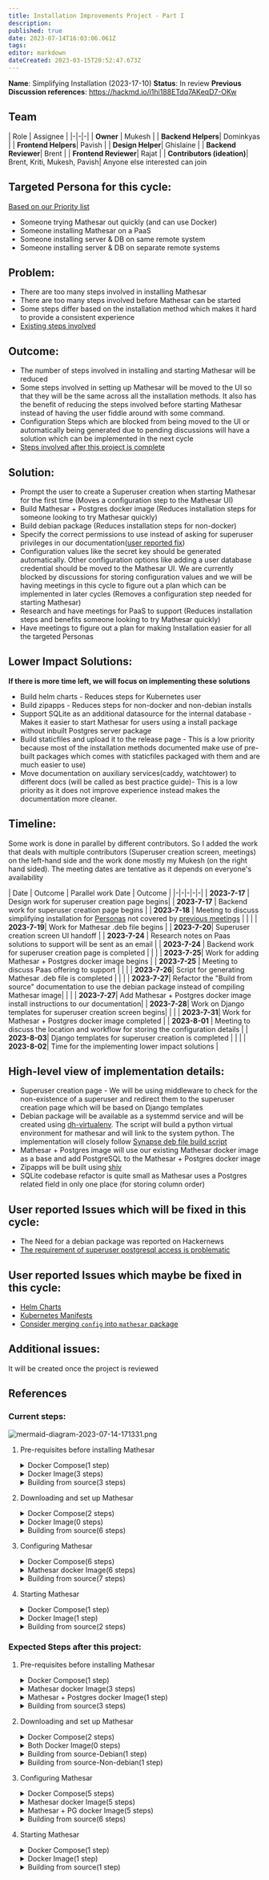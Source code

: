 ```yaml
---
title: Installation Improvements Project - Part I
description: 
published: true
date: 2023-07-14T16:03:06.061Z
tags: 
editor: markdown
dateCreated: 2023-03-15T20:52:47.673Z
---
```


**Name**: Simplifying Installation (2023-17-10)
**Status**: In review
**Previous Discussion references**: https://hackmd.io/i1hi188ETdq7AKeqD7-OKw

## Team
| Role | Assignee |
|-|-|-|
| **Owner** | Mukesh |
| **Backend Helpers**| Dominkyas |
| **Frontend Helpers**| Pavish |
| **Design Helper**| Ghislaine |
| **Backend Reviewer**| Brent |
| **Frontend Reviewer**| Rajat |
| **Contributors (ideation)**| Brent, Kriti, Mukesh, Pavish| Anyone else interested can join

## Targeted Persona for this cycle:
[Based on our Priority list](https://wiki.mathesar.org/en/meeting-notes/2023-07/2023-07-06-installation-meeting.md#prioritization)
- Someone trying Mathesar out quickly (and can use Docker)
- Someone installing Mathesar on a PaaS
- Someone installing server & DB on same remote system
- Someone installing server & DB on separate remote systems

## Problem: 
  - There are too many steps involved in installing Mathesar
  - There are too many steps involved before Mathesar can be started
  - Some steps differ based on the installation method which makes it hard to provide a consistent experience
  - [Existing steps involved](#current-steps)

## Outcome: 
  - The number of steps involved in installing and starting Mathesar will be reduced
  - Some steps involved in setting up Mathesar will be moved to the UI so that they will be the same across all the installation methods. It also has the benefit of reducing the steps involved before starting Mathesar instead of having the user fiddle around with some command.
  - Configuration Steps which are blocked from being moved to the UI or automatically being generated due to pending discussions will have a solution which can be implemented in the next cycle
  - [Steps involved after this project is complete](#expected-steps-after-this-project)


## Solution: 
  - Prompt the user to create a Superuser creation when starting Mathesar for the first time (Moves a configuration step to the Mathesar UI)
  - Build Mathesar + Postgres docker image (Reduces installation steps for someone looking to try Mathesar quickly)
  - Build debian package (Reduces installation steps for non-docker)
  - Specify the correct permissions to use instead of asking for superuser privileges in our documentation([user reported fix](https://github.com/centerofci/mathesar/issues/2990))
  - Configuration values like the secret key should be generated automatically. Other configuration options like adding a user database credential should be moved to the Mathesar UI. We are currently blocked by discussions for storing configuration values and we will be having meetings in this cycle to figure out a plan which can be implemented in later cycles (Removes a configuration step needed for starting Mathesar)
  - Research and have meetings for PaaS to support (Reduces installation steps and benefits someone looking to try Mathesar quickly)
  - Have meetings to figure out a plan for making Installation easier for all the targeted Personas

## Lower Impact Solutions: 

**If there is more time left, we will focus on implementing these solutions**

  - Build helm charts - Reduces steps for Kubernetes user
  - Build zipapps - Reduces steps for non-docker and non-debian installs
  - Support SQLite as an additional datasource for the internal database - Makes it easier to start Mathesar for users using a install package without inbuilt Postgres server package
  - Build staticfiles and upload it to the release page - This is a low priority because most of the installation methods documented make use of pre-built packages which comes with staticfiles packaged with them and are much easier to use)
  - Move documentation on auxiliary services(caddy, watchtower) to different docs (will be called as best practice guide)- This is a low priority as it does not improve experience instead makes the documentation more cleaner.

## Timeline:
Some work is done in parallel by different contributors. So I added the work that deals with multiple contributors (Superuser creation screen, meetings) on the left-hand side and the work done mostly my Mukesh (on the right hand sided). The meeting dates are tentative as it depends on everyone's availability

| Date | Outcome | Parallel work Date | Outcome |
|-|-|-|-|-|
| **2023-7-17** | Design work for superuser creation page begins|
| **2023-7-17** | Backend work for superuser creation page begins |
| **2023-7-18** | Meeting to discuss simplifying installation for [Personas](https://wiki.mathesar.org/en/meeting-notes/2023-07/2023-07-06-installation-meeting.md#top) not covered by [previous meetings](https://wiki.mathesar.org/en/meeting-notes/2023-07/2023-07-11-installation-meeting) |
| | | **2023-7-19**| Work for Mathesar .deb file begins |
| **2023-7-20**| Superuser creation screen UI handoff |
| **2023-7-24** | Research notes on Paas solutions to support will be sent as an email |
| **2023-7-24** | Backend work for superuser creation page is completed  |
| | | **2023-7-25**| Work for adding Mathesar + Postgres docker image begins |
| **2023-7-25** | Meeting to discuss Paas offering to support  |
| | | **2023-7-26**| Script for generating Mathesar .deb file is completed |
| | | **2023-7-27**| Refactor the "Build from source" documentation to use the debian package instead of compiling Mathesar image|
| | | **2023-7-27**| Add Mathesar + Postgres docker image install instructions to our documentation|
| **2023-7-28**| Work on Django templates for superuser creation screen begins|
| | | **2023-7-31**| Work for Mathesar + Postgres docker image completed |
| **2023-8-01** | Meeting to discuss the location and workflow for storing the configuration details  |
| **2023-8-03**| Django templates for superuser creation is completed  |
| | | **2023-8-02**| Time for the implementing lower impact solutions |


## High-level view of implementation details:
  - Superuser creation page - We will be using middleware to check for the non-existence of a superuser and redirect them to the superuser creation page which will be based on Django templates
  - Debian package will be available as a systemmd service and will be created using [dh-virtualenv](https://github.com/spotify/dh-virtualenv). The script will build a python virtual environment for mathesar and will link to the system python. The implementation will closely follow [Synapse deb file build script](https://github.com/matrix-org/synapse/blob/develop/scripts-dev/build_debian_packages.py)
  - Mathesar + Postgres image will use our existing Mathesar docker image as a base and add PostgreSQL to the Mathesar + Postgres docker image
  - Zipapps will be built using [shiv](https://shiv.readthedocs.io/en/latest/)
  - SQLite codebase refactor is quite small as Mathesar uses a Postgres related field in only one place (for storing column order)

## User reported Issues which will be fixed in this cycle: 
- The Need for a debian package was reported on Hackernews
- [The requirement of superuser postgresql access is problematic](https://github.com/centerofci/mathesar/issues/2990)

## User reported Issues which maybe be fixed in this cycle: 
- [Helm Charts](https://github.com/centerofci/mathesar/issues/2633)
- [Kubernetes Manifests](https://github.com/centerofci/mathesar/issues/2707#top)
- [Consider merging `config` into `mathesar` package](https://github.com/centerofci/mathesar/issues/2712#top)

## Additional issues: 
It will be created once the project is reviewed




## References

### Current steps:
![mermaid-diagram-2023-07-14-171331.png](/assets/mermaid-diagram-2023-07-14-171331.png)
1. Pre-requisites before installing Mathesar
    <details>
      <summary>Docker Compose(1 step)</summary>
  
        - Install Docker
    </details>
    <details>
      <summary>Docker Image(3 steps)</summary>
  
        - Install Docker
        - Setup a database
        - Create a database superuser
    </details>
    <details>
      <summary>Building from source(3 steps)</summary>
  
        - Install Postgres
        - Setup mathesar database
        - Create a database superuser
    </details>


1. Downloading and set up Mathesar 
    <details>
      <summary>Docker Compose(2 steps)</summary>
  
        - Download docker compose script
        - Run docker compose command to download
    </details>
    <details>
      <summary>Docker Image(0 steps)</summary>
    </details>
    <details>
      <summary>Building from source(6 steps)</summary>
  
        - Clone git repo
        - Install python
        - Create virtualenv for python
        - Install python dependencies
        - Install nodejs
        - Build static files
    </details>

1. Configuring Mathesar
    <details>
      <summary>Docker Compose(6 steps)</summary>
  
            - Generate secret key
            - Add secret key to env file
            - Add internal database credentials to env file
            - Add user database credentials to env file
            - Create superuser
            - Run install script(migrations and install database types)
    </details>
    <details>
      <summary>Mathesar docker Image(6 steps)</summary>
  
            - Generate secret key
            - Add secret key to env file
            - Add internal database credentials to env file
            - Add user database credentials to env file
            - Create superuser
            - Run install script(migrations and install database types)
    </details>
    <details>
      <summary>Building from source(7 steps)</summary>
  
            - Add internal database credentials to env file
            - Add user database credentials to env file
            - Generate secret key
            - Add secret key to env file
            - Export environment variables
            - Create superuser
            - Run install script(migrations and install database types)
    </details>

1. Starting Mathesar

    <details>
      <summary>Docker Compose(1 step)</summary>
  
            - Run docker command
    </details>
    <details>
      <summary>Docker Image(1 step)</summary>
  
            - Run docker command
    </details>
    <details>
      <summary>Building from source(2 steps)</summary>
  
            - Create gunicorn systemctl script
            - Run the script
    </details>



### Expected Steps after this project:

1. Pre-requisites before installing Mathesar
    <details>
      <summary>Docker Compose(1 step)</summary>
  
        - Install Docker
    </details>
    <details>
      <summary>Mathesar docker Image(3 steps)</summary>
  
        - Install Docker
        - Setup a database
        - Create a database superuser
    </details>
   <details>
      <summary>Mathesar + Postgres docker Image(1 step)</summary>
  
        - Install Docker
    </details>
    <details>
      <summary>Building from source(3 steps)</summary>
  
        - Install Postgres
        - Setup mathesar database
        - Create a database superuser
    </details>


1. Downloading and set up Mathesar 
    <details>
      <summary>Docker Compose(2 steps)</summary>
  
        - Download docker compose script
        - Run docker compose command to download
    </details>
    <details>
      <summary>Both Docker Image(0 steps)</summary>
    </details>
    <details>
      <summary>Building from source-Debian(1 step)</summary>
  
        - Run apt install
    </details>
    <details>
      <summary>Building from source-Non-debian(1 step)</summary>
  
        - Install Python
        - Download zipapps
    </details>
   
1. Configuring Mathesar
    <details>
      <summary>Docker Compose(5 steps)</summary>
  
            - Generate secret key
            - Add secret key to env file
            - Add internal database credentials to env file
            - Add user database credentials to env file
            - Run install script(migrations and install database types)
    </details>
    <details>
      <summary>Mathesar docker Image(5 steps)</summary>
  
            - Generate secret key
            - Add secret key to env file
            - Add internal database credentials to env file
            - Add user database credentials to env file
            - Run install script(migrations and install database types)
    </details>
    <details>
         <summary>Mathesar + PG docker Image(5 steps)</summary>

            - Generate secret key
            - Add secret key to env file
            - Run install script(migrations and install database types)
    </details>
    <details>
      <summary>Building from source(6 steps)</summary>
  
            - Add internal database credentials to env file
            - Add user database credentials to env file
            - Generate secret key
            - Add secret key to env file
            - Export environment variables
            - Run install script(migrations and install database types)
    </details>
   
1. Starting Mathesar

    <details>
      <summary>Docker Compose(1 step)</summary>
  
            - Run docker command
    </details>
    <details>
      <summary>Docker Image(1 step)</summary>
  
            - Run docker command
    </details>
    <details>
      <summary>Building from source(1 step)</summary>
  
            - Run the Mathesar executable
    </details>